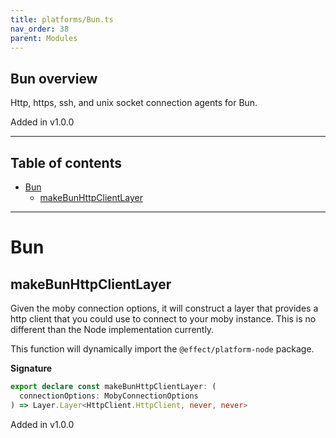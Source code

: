 ```yaml
---
title: platforms/Bun.ts
nav_order: 38
parent: Modules
---
```


## Bun overview

Http, https, ssh, and unix socket connection agents for Bun.

Added in v1.0.0

---

<h2 class="text-delta">Table of contents</h2>

- [Bun](#bun)
  - [makeBunHttpClientLayer](#makebunhttpclientlayer)

---

# Bun

## makeBunHttpClientLayer

Given the moby connection options, it will construct a layer that provides a
http client that you could use to connect to your moby instance. This is no
different than the Node implementation currently.

This function will dynamically import the `@effect/platform-node` package.

**Signature**

```ts
export declare const makeBunHttpClientLayer: (
  connectionOptions: MobyConnectionOptions
) => Layer.Layer<HttpClient.HttpClient, never, never>
```

Added in v1.0.0
